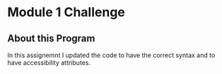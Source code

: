 # Module 1 Challenge

## About this Program

In this assignemnt I updated the code to have the correct syntax and to have accessibility attributes.





